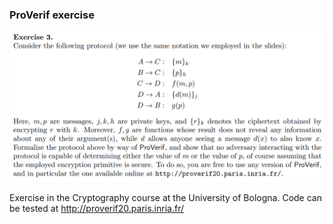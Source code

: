 ### ProVerif exercise

![Exercise](/images/exercise3.png)

Exercise in the Cryptography course at the University of Bologna. Code can be tested at http://proverif20.paris.inria.fr/
